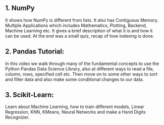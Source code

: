 ## 1. NumPy 
  It shows how NumPy is different from lists. It also has Contiguous Memory. Multiple Applications which includes Mathematics, Plotting, Backend, Machine Learning etc.
  It gives a brief description of what it is and how it can be used. At the end was a small quiz, recap of how indexing is done.
  
## 2. Pandas Tutorial:
  In this video we walk through many of the fundamental concepts to use the Python Pandas Data Science Library, also at different ways to read a file, column, rows, specified cell etc. Then move on to some other ways to sort and filter data and also make some conditional changes to our data.

  
## 3. Scikit-Learn:
  Learn about Machine Learning, how to train different models, Linear Regression, KNN, KMeans, Neural Networks and make a Hand Digits Recognizer.
